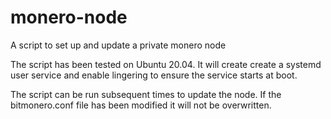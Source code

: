 # monero-node
A script to set up and update a private monero node

The script has been tested on Ubuntu 20.04.
It will create create a systemd user service and enable lingering to ensure the service starts at boot.

The script can be run subsequent times to update the node. If the bitmonero.conf file has been modified it will not be overwritten.
